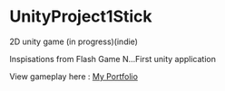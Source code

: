 # UnityProject1Stick
2D unity game (in progress)(indie)

Inspisations from Flash Game N...First unity application

View gameplay here : [My Portfolio](https://konradhernan.dev/stick)
